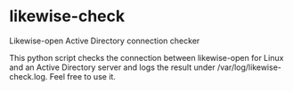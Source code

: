likewise-check
==============

Likewise-open Active Directory connection checker

This python script checks the connection between likewise-open for Linux 
and an Active Directory server and logs the result under /var/log/likewise-check.log.
Feel free to use it.
